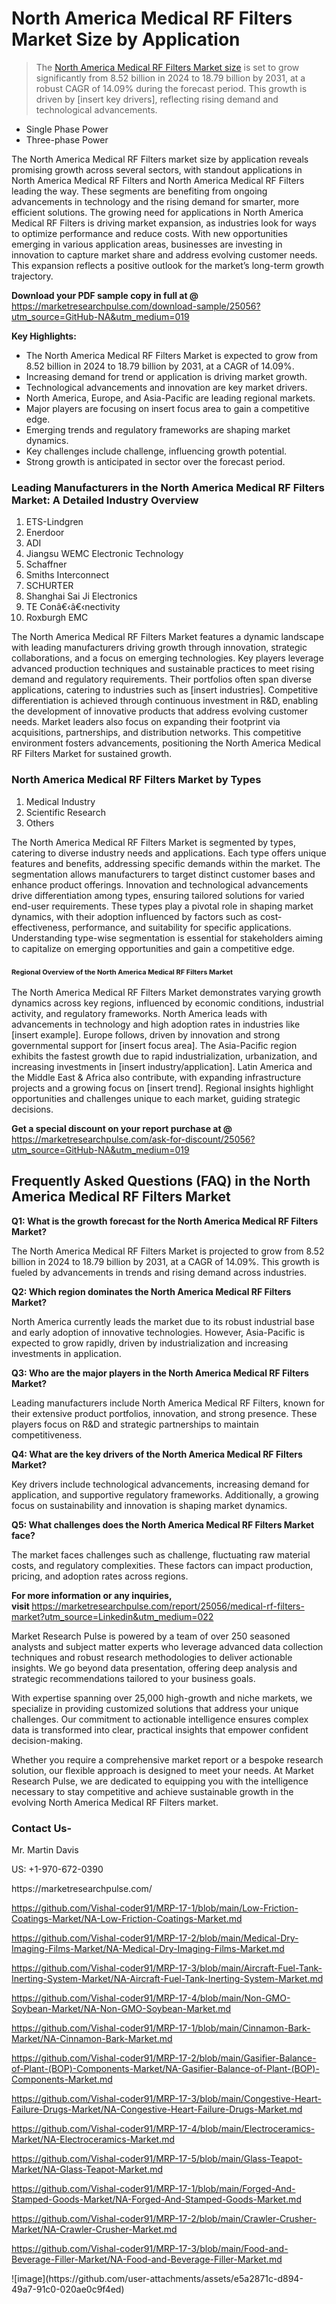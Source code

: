 <h1>North America Medical RF Filters Market&nbsp;Size by Application</h1><blockquote><p>The <a href="https://marketresearchpulse.com/download-sample/25056?utm_source=GitHub-NA&amp;utm_medium=019">North America Medical RF Filters Market size</a> is set to grow significantly from 8.52 billion in 2024 to 18.79 billion by 2031, at a robust CAGR of 14.09% during the forecast period. This growth is driven by [insert key drivers], reflecting rising demand and technological advancements.</p></blockquote><ul><li>Single Phase Power<li> Three-phase Power</li></ul><p>The North America Medical RF Filters market size by application reveals promising growth across several sectors, with standout applications in North America Medical RF Filters and North America Medical RF Filters leading the way. These segments are benefiting from ongoing advancements in technology and the rising demand for smarter, more efficient solutions. The growing need for applications in North America Medical RF Filters is driving market expansion, as industries look for ways to optimize performance and reduce costs. With new opportunities emerging in various application areas, businesses are investing in innovation to capture market share and address evolving customer needs. This expansion reflects a positive outlook for the market’s long-term growth trajectory.</p><p><strong>Download your PDF sample copy in full at @ </strong><a href="https://marketresearchpulse.com/download-sample/25056?utm_source=GitHub-NA&amp;utm_medium=019">https://marketresearchpulse.com/download-sample/25056?utm_source=GitHub-NA&amp;utm_medium=019</a></p><p><strong>Key Highlights: </strong></p><ul><li>The North America Medical RF Filters Market is expected to grow from 8.52 billion in 2024 to 18.79 billion by 2031, at a CAGR of 14.09%.</li><li>Increasing demand for trend or application is driving market growth.</li><li>Technological advancements and innovation are key market drivers.</li><li>North America, Europe, and Asia-Pacific are leading regional markets.</li><li>Major players are focusing on insert focus area to gain a competitive edge.</li><li>Emerging trends and regulatory frameworks are shaping market dynamics.</li><li>Key challenges include challenge, influencing growth potential.</li><li>Strong growth is anticipated in sector over the forecast period.</li></ul><h3>Leading Manufacturers in the North America Medical RF Filters Market: A Detailed Industry Overview</h3><ol><li>ETS-Lindgren</li><li>Enerdoor</li><li>ADI</li><li>Jiangsu WEMC Electronic Technology</li><li>Schaffner</li><li>Smiths Interconnect</li><li>SCHURTER</li><li>Shanghai Sai Ji Electronics</li><li>TE Conâ€‹â€‹nectivity</li><li>Roxburgh EMC</li></ol><div class="flex max-w-full flex-col flex-grow"><div class="min-h-8 text-message flex w-full flex-col items-end gap-2 whitespace-normal break-words [.text-message+&amp;]:mt-5" dir="auto" data-message-author-role="assistant" data-message-id="fd8432e4-4910-450d-b182-61b7bfb0a01f" data-message-model-slug="gpt-4o"><div class="flex w-full flex-col gap-1 empty:hidden first:pt-[3px]"><div class="markdown prose w-full break-words dark:prose-invert light"><p>The North America Medical RF Filters Market features a dynamic landscape with leading manufacturers driving growth through innovation, strategic collaborations, and a focus on emerging technologies. Key players leverage advanced production techniques and sustainable practices to meet rising demand and regulatory requirements. Their portfolios often span diverse applications, catering to industries such as [insert industries]. Competitive differentiation is achieved through continuous investment in R&amp;D, enabling the development of innovative products that address evolving customer needs. Market leaders also focus on expanding their footprint via acquisitions, partnerships, and distribution networks. This competitive environment fosters advancements, positioning the North America Medical RF Filters Market for sustained growth.</p></div></div></div></div><h3>North America Medical RF Filters Market by Types</h3><ol><li>Medical Industry<li> Scientific Research<li> Others</li></ol><div class="flex max-w-full flex-col flex-grow"><div class="min-h-8 text-message flex w-full flex-col items-end gap-2 whitespace-normal break-words [.text-message+&amp;]:mt-5" dir="auto" data-message-author-role="assistant" data-message-id="084470be-0bb7-4664-bddf-5156b4f41249" data-message-model-slug="gpt-4o-mini"><div class="flex w-full flex-col gap-1 empty:hidden first:pt-[3px]"><div class="markdown prose w-full break-words dark:prose-invert light"><p>The North America Medical RF Filters Market is segmented by types, catering to diverse industry needs and applications. Each type offers unique features and benefits, addressing specific demands within the market. The segmentation allows manufacturers to target distinct customer bases and enhance product offerings. Innovation and technological advancements drive differentiation among types, ensuring tailored solutions for varied end-user requirements. These types play a pivotal role in shaping market dynamics, with their adoption influenced by factors such as cost-effectiveness, performance, and suitability for specific applications. Understanding type-wise segmentation is essential for stakeholders aiming to capitalize on emerging opportunities and gain a competitive edge.</p></div></div></div></div><h3><span style="font-size: 11px;">Regional Overview of the North America Medical RF Filters Market</span></h3><div class="flex max-w-full flex-col flex-grow"><div class="min-h-8 text-message flex w-full flex-col items-end gap-2 whitespace-normal break-words [.text-message+&amp;]:mt-5" dir="auto" data-message-author-role="assistant" data-message-id="e9038762-ce64-4e30-91c9-9bd413514231" data-message-model-slug="gpt-4o-mini"><div class="flex w-full flex-col gap-1 empty:hidden first:pt-[3px]"><div class="markdown prose w-full break-words dark:prose-invert light"><p>The North America Medical RF Filters Market demonstrates varying growth dynamics across key regions, influenced by economic conditions, industrial activity, and regulatory frameworks. North America leads with advancements in technology and high adoption rates in industries like [insert example]. Europe follows, driven by innovation and strong governmental support for [insert focus area]. The Asia-Pacific region exhibits the fastest growth due to rapid industrialization, urbanization, and increasing investments in [insert industry/application]. Latin America and the Middle East &amp; Africa also contribute, with expanding infrastructure projects and a growing focus on [insert trend]. Regional insights highlight opportunities and challenges unique to each market, guiding strategic decisions.</p></div></div></div></div><p><strong>Get a special discount on your report purchase at @ </strong><a href="https://marketresearchpulse.com/ask-for-discount/25056?utm_source=GitHub-NA&amp;utm_medium=019">https://marketresearchpulse.com/ask-for-discount/25056?utm_source=GitHub-NA&amp;utm_medium=019</a></p><h2>Frequently Asked Questions (FAQ) in the North America Medical RF Filters Market</h2><p><strong>Q1: What is the growth forecast for the North America Medical RF Filters Market?</strong></p><p>The North America Medical RF Filters Market is projected to grow from 8.52 billion in 2024 to 18.79 billion by 2031, at a CAGR of 14.09%. This growth is fueled by advancements in trends and rising demand across industries.</p><p><strong>Q2: Which region dominates the North America Medical RF Filters Market?</strong></p><p>North America currently leads the market due to its robust industrial base and early adoption of innovative technologies. However, Asia-Pacific is expected to grow rapidly, driven by industrialization and increasing investments in application.</p><p><strong>Q3: Who are the major players in the North America Medical RF Filters Market?</strong></p><p>Leading manufacturers include North America Medical RF Filters, known for their extensive product portfolios, innovation, and strong presence. These players focus on R&amp;D and strategic partnerships to maintain competitiveness.</p><p><strong>Q4: What are the key drivers of the North America Medical RF Filters Market?</strong></p><p>Key drivers include technological advancements, increasing demand for application, and supportive regulatory frameworks. Additionally, a growing focus on sustainability and innovation is shaping market dynamics.</p><p><strong>Q5: What challenges does the North America Medical RF Filters Market face?</strong></p><p>The market faces challenges such as challenge, fluctuating raw material costs, and regulatory complexities. These factors can impact production, pricing, and adoption rates across regions.</p><p><strong>For more information or any inquiries, visit&nbsp;</strong><a href="https://marketresearchpulse.com/report/25056/medical-rf-filters-market?utm_source=Linkedin&utm_medium=022">https://marketresearchpulse.com/report/25056/medical-rf-filters-market?utm_source=Linkedin&utm_medium=022</a></p><p>Market Research Pulse is powered by a team of over 250 seasoned analysts and subject matter experts who leverage advanced data collection techniques and robust research methodologies to deliver actionable insights. We go beyond data presentation, offering deep analysis and strategic recommendations tailored to your business goals.</p><p>With expertise spanning over 25,000 high-growth and niche markets, we specialize in providing customized solutions that address your unique challenges. Our commitment to actionable intelligence ensures complex data is transformed into clear, practical insights that empower confident decision-making.</p><p>Whether you require a comprehensive market report or a bespoke research solution, our flexible approach is designed to meet your needs. At Market Research Pulse, we are dedicated to equipping you with the intelligence necessary to stay competitive and achieve sustainable growth in the evolving North America Medical RF Filters market.</p><h3><strong>Contact Us-</strong></h3><p>Mr. Martin Davis</p><p>US: +1-970-672-0390</p><p>https://marketresearchpulse.com/</p><p><a href="https://github.com/Vishal-coder91/MRP-17-1/blob/main/Low-Friction-Coatings-Market/NA-Low-Friction-Coatings-Market.md">https://github.com/Vishal-coder91/MRP-17-1/blob/main/Low-Friction-Coatings-Market/NA-Low-Friction-Coatings-Market.md</a></p><p><a href="https://github.com/Vishal-coder91/MRP-17-2/blob/main/Medical-Dry-Imaging-Films-Market/NA-Medical-Dry-Imaging-Films-Market.md">https://github.com/Vishal-coder91/MRP-17-2/blob/main/Medical-Dry-Imaging-Films-Market/NA-Medical-Dry-Imaging-Films-Market.md</a></p><p><a href="https://github.com/Vishal-coder91/MRP-17-3/blob/main/Aircraft-Fuel-Tank-Inerting-System-Market/NA-Aircraft-Fuel-Tank-Inerting-System-Market.md">https://github.com/Vishal-coder91/MRP-17-3/blob/main/Aircraft-Fuel-Tank-Inerting-System-Market/NA-Aircraft-Fuel-Tank-Inerting-System-Market.md</a></p><p><a href="https://github.com/Vishal-coder91/MRP-17-4/blob/main/Non-GMO-Soybean-Market/NA-Non-GMO-Soybean-Market.md">https://github.com/Vishal-coder91/MRP-17-4/blob/main/Non-GMO-Soybean-Market/NA-Non-GMO-Soybean-Market.md</a></p><p><a href="https://github.com/Vishal-coder91/MRP-17-1/blob/main/Cinnamon-Bark-Market/NA-Cinnamon-Bark-Market.md">https://github.com/Vishal-coder91/MRP-17-1/blob/main/Cinnamon-Bark-Market/NA-Cinnamon-Bark-Market.md</a></p><p><a href="https://github.com/Vishal-coder91/MRP-17-2/blob/main/Gasifier-Balance-of-Plant-(BOP)-Components-Market/NA-Gasifier-Balance-of-Plant-(BOP)-Components-Market.md">https://github.com/Vishal-coder91/MRP-17-2/blob/main/Gasifier-Balance-of-Plant-(BOP)-Components-Market/NA-Gasifier-Balance-of-Plant-(BOP)-Components-Market.md</a></p><p><a href="https://github.com/Vishal-coder91/MRP-17-3/blob/main/Congestive-Heart-Failure-Drugs-Market/NA-Congestive-Heart-Failure-Drugs-Market.md">https://github.com/Vishal-coder91/MRP-17-3/blob/main/Congestive-Heart-Failure-Drugs-Market/NA-Congestive-Heart-Failure-Drugs-Market.md</a></p><p><a href="https://github.com/Vishal-coder91/MRP-17-4/blob/main/Electroceramics-Market/NA-Electroceramics-Market.md">https://github.com/Vishal-coder91/MRP-17-4/blob/main/Electroceramics-Market/NA-Electroceramics-Market.md</a></p><p><a href="https://github.com/Vishal-coder91/MRP-17-5/blob/main/Glass-Teapot-Market/NA-Glass-Teapot-Market.md">https://github.com/Vishal-coder91/MRP-17-5/blob/main/Glass-Teapot-Market/NA-Glass-Teapot-Market.md</a></p><p><a href="https://github.com/Vishal-coder91/MRP-17-1/blob/main/Forged-And-Stamped-Goods-Market/NA-Forged-And-Stamped-Goods-Market.md">https://github.com/Vishal-coder91/MRP-17-1/blob/main/Forged-And-Stamped-Goods-Market/NA-Forged-And-Stamped-Goods-Market.md</a></p><p><a href="https://github.com/Vishal-coder91/MRP-17-2/blob/main/Crawler-Crusher-Market/NA-Crawler-Crusher-Market.md">https://github.com/Vishal-coder91/MRP-17-2/blob/main/Crawler-Crusher-Market/NA-Crawler-Crusher-Market.md</a></p><p><a href="https://github.com/Vishal-coder91/MRP-17-3/blob/main/Food-and-Beverage-Filler-Market/NA-Food-and-Beverage-Filler-Market.md">https://github.com/Vishal-coder91/MRP-17-3/blob/main/Food-and-Beverage-Filler-Market/NA-Food-and-Beverage-Filler-Market.md</a></p>
![image](https://github.com/user-attachments/assets/e5a2871c-d894-49a7-91c0-020ae0c9f4ed)
